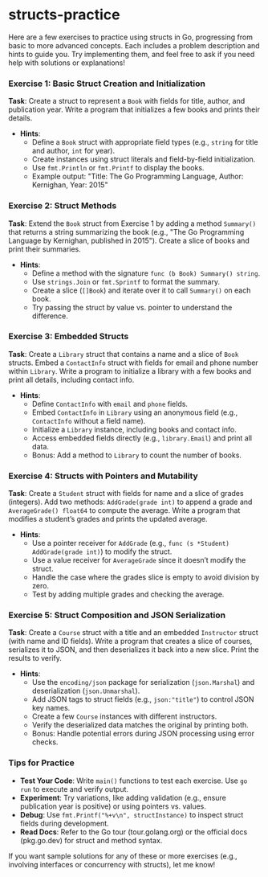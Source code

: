 # structs-practice

Here are a few exercises to practice using structs in Go, progressing from basic to more advanced concepts. Each includes a problem description and hints to guide you. Try implementing them, and feel free to ask if you need help with solutions or explanations!

### Exercise 1: Basic Struct Creation and Initialization
**Task**: Create a struct to represent a `Book` with fields for title, author, and publication year. Write a program that initializes a few books and prints their details.

- **Hints**:
  - Define a `Book` struct with appropriate field types (e.g., `string` for title and author, `int` for year).
  - Create instances using struct literals and field-by-field initialization.
  - Use `fmt.Println` or `fmt.Printf` to display the books.
  - Example output: "Title: The Go Programming Language, Author: Kernighan, Year: 2015"

### Exercise 2: Struct Methods
**Task**: Extend the `Book` struct from Exercise 1 by adding a method `Summary()` that returns a string summarizing the book (e.g., "The Go Programming Language by Kernighan, published in 2015"). Create a slice of books and print their summaries.

- **Hints**:
  - Define a method with the signature `func (b Book) Summary() string`.
  - Use `strings.Join` or `fmt.Sprintf` to format the summary.
  - Create a slice (`[]Book`) and iterate over it to call `Summary()` on each book.
  - Try passing the struct by value vs. pointer to understand the difference.

### Exercise 3: Embedded Structs
**Task**: Create a `Library` struct that contains a name and a slice of `Book` structs. Embed a `ContactInfo` struct with fields for email and phone number within `Library`. Write a program to initialize a library with a few books and print all details, including contact info.

- **Hints**:
  - Define `ContactInfo` with `email` and `phone` fields.
  - Embed `ContactInfo` in `Library` using an anonymous field (e.g., `ContactInfo` without a field name).
  - Initialize a `Library` instance, including books and contact info.
  - Access embedded fields directly (e.g., `library.Email`) and print all data.
  - Bonus: Add a method to `Library` to count the number of books.

### Exercise 4: Structs with Pointers and Mutability
**Task**: Create a `Student` struct with fields for name and a slice of grades (integers). Add two methods: `AddGrade(grade int)` to append a grade and `AverageGrade() float64` to compute the average. Write a program that modifies a student’s grades and prints the updated average.

- **Hints**:
  - Use a pointer receiver for `AddGrade` (e.g., `func (s *Student) AddGrade(grade int)`) to modify the struct.
  - Use a value receiver for `AverageGrade` since it doesn’t modify the struct.
  - Handle the case where the grades slice is empty to avoid division by zero.
  - Test by adding multiple grades and checking the average.

### Exercise 5: Struct Composition and JSON Serialization
**Task**: Create a `Course` struct with a title and an embedded `Instructor` struct (with name and ID fields). Write a program that creates a slice of courses, serializes it to JSON, and then deserializes it back into a new slice. Print the results to verify.

- **Hints**:
  - Use the `encoding/json` package for serialization (`json.Marshal`) and deserialization (`json.Unmarshal`).
  - Add JSON tags to struct fields (e.g., `json:"title"`) to control JSON key names.
  - Create a few `Course` instances with different instructors.
  - Verify the deserialized data matches the original by printing both.
  - Bonus: Handle potential errors during JSON processing using error checks.

### Tips for Practice
- **Test Your Code**: Write `main()` functions to test each exercise. Use `go run` to execute and verify output.
- **Experiment**: Try variations, like adding validation (e.g., ensure publication year is positive) or using pointers vs. values.
- **Debug**: Use `fmt.Printf("%+v\n", structInstance)` to inspect struct fields during development.
- **Read Docs**: Refer to the Go tour (tour.golang.org) or the official docs (pkg.go.dev) for struct and method syntax.

If you want sample solutions for any of these or more exercises (e.g., involving interfaces or concurrency with structs), let me know!